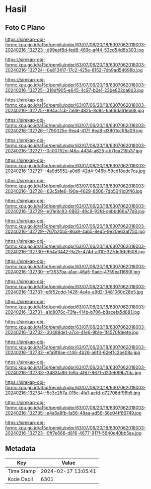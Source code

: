 # Hasil

## Foto C Plano

https://sirekap-obj-formc.kpu.go.id/a15d/pemilu/pdpr/63/07/06/20/18/6307062018003-20240216-132723--d99eef8d-fed8-469c-af44-53cd54d6b303.jpg

https://sirekap-obj-formc.kpu.go.id/a15d/pemilu/pdpr/63/07/06/20/18/6307062018003-20240216-132724--0e813417-17c2-425e-8152-7db9ad54698b.jpg

https://sirekap-obj-formc.kpu.go.id/a15d/pemilu/pdpr/63/07/06/20/18/6307062018003-20240216-132725--318df905-e645-4c97-b2e1-23be822da6d3.jpg

https://sirekap-obj-formc.kpu.go.id/a15d/pemilu/pdpr/63/07/06/20/18/6307062018003-20240216-132725--894ac1cb-7a69-482b-8d8c-6a66da61eb68.jpg

https://sirekap-obj-formc.kpu.go.id/a15d/pemilu/pdpr/63/07/06/20/18/6307062018003-20240216-132726--1790025e-9ea4-417f-8ea8-d3801cc98a09.jpg

https://sirekap-obj-formc.kpu.go.id/a15d/pemilu/pdpr/63/07/06/20/18/6307062018003-20240216-132727--0c00752d-f46a-4434-a625-ab7fea215b37.jpg

https://sirekap-obj-formc.kpu.go.id/a15d/pemilu/pdpr/63/07/06/20/18/6307062018003-20240216-132727--4a9d5952-a0d6-42d4-946b-59cd18edc7ca.jpg

https://sirekap-obj-formc.kpu.go.id/a15d/pemilu/pdpr/63/07/06/20/18/6307062018003-20240216-132728--63c5afe6-190a-4629-8506-7db5041c0f46.jpg

https://sirekap-obj-formc.kpu.go.id/a15d/pemilu/pdpr/63/07/06/20/18/6307062018003-20240216-132729--e01e9c83-0882-46c9-93fd-debbd66a77d8.jpg

https://sirekap-obj-formc.kpu.go.id/a15d/pemilu/pdpr/63/07/06/20/18/6307062018003-20240216-132729--767b20b5-86a9-4ab5-8ed5-9e20e63af750.jpg

https://sirekap-obj-formc.kpu.go.id/a15d/pemilu/pdpr/63/07/06/20/18/6307062018003-20240216-132730--654a3442-9a25-474d-a310-327def6b9508.jpg

https://sirekap-obj-formc.kpu.go.id/a15d/pemilu/pdpr/63/07/06/20/18/6307062018003-20240216-132730--cf3537ba-a1ac-46a5-9aec-4759ea11650f.jpg

https://sirekap-obj-formc.kpu.go.id/a15d/pemilu/pdpr/63/07/06/20/18/6307062018003-20240216-132731--e6f52cdd-1428-4a4e-a9d2-3481060c28b5.jpg

https://sirekap-obj-formc.kpu.go.id/a15d/pemilu/pdpr/63/07/06/20/18/6307062018003-20240216-132731--a1d8076c-73fe-414b-b706-b8acefa5d881.jpg

https://sirekap-obj-formc.kpu.go.id/a15d/pemilu/pdpr/63/07/06/20/18/6307062018003-20240216-132732--30489de1-a7ce-41e6-9b1e-1f4570fdeefe.jpg

https://sirekap-obj-formc.kpu.go.id/a15d/pemilu/pdpr/63/07/06/20/18/6307062018003-20240216-132733--efa8f9ae-c146-4b26-a6f3-62ef1c2be08a.jpg

https://sirekap-obj-formc.kpu.go.id/a15d/pemilu/pdpr/63/07/06/20/18/6307062018003-20240216-132733--3483fa86-fe9a-4f67-8671-d20e689b7fdc.jpg

https://sirekap-obj-formc.kpu.go.id/a15d/pemilu/pdpr/63/07/06/20/18/6307062018003-20240216-132734--5c3c257a-015c-4fa1-acfd-d72706df96b5.jpg

https://sirekap-obj-formc.kpu.go.id/a15d/pemilu/pdpr/63/07/06/20/18/6307062018003-20240216-132735--e4a6a8fb-fa56-48aa-ad56-56c04ff86749.jpg

https://sirekap-obj-formc.kpu.go.id/a15d/pemilu/pdpr/63/07/06/20/18/6307062018003-20240216-132723--0ff7e668-d816-4677-917f-5640e40bb5aa.jpg


## Metadata

| Key        | Value               |
| ---------- | ------------------- |
| Time Stamp | 2024-02-17 13:05:41 |
| Kode Dapil | 6301                |



